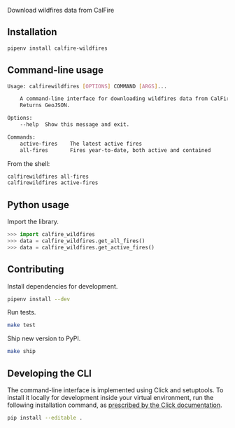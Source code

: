 Download wildfires data from CalFire

## Installation

```sh
pipenv install calfire-wildfires
```

## Command-line usage

```sh
Usage: calfirewildfires [OPTIONS] COMMAND [ARGS]...

    A command-line interface for downloading wildfires data from CalFire.
    Returns GeoJSON.

Options:
    --help  Show this message and exit.

Commands:
    active-fires    The latest active fires
    all-fires       Fires year-to-date, both active and contained
```

From the shell: 

```sh
calfirewildfires all-fires
calfirewildfires active-fires
```

## Python usage

Import the library. 

```python
>>> import calfire_wildfires
>>> data = calfire_wildfires.get_all_fires()
>>> data = calfire_wildfires.get_active_fires()
```

## Contributing

Install dependencies for development.

```sh
pipenv install --dev
```

Run tests.

```sh
make test
```

Ship new version to PyPI.

```sh
make ship
```

## Developing the CLI

The command-line interface is implemented using Click and setuptools. To
install it locally for development inside your virtual environment, run
the following installation command, as [prescribed by the Click
documentation](https://click.palletsprojects.com/en/7.x/setuptools/#setuptools-integration).

```sh
pip install --editable .
```
